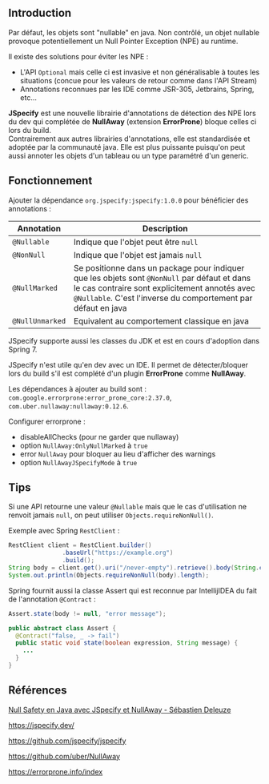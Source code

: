 ## Introduction

Par défaut, les objets sont "nullable" en java. Non contrôlé, un objet nullable provoque potentiellement un Null Pointer Exception (NPE) au runtime. 

Il existe des solutions pour éviter les NPE :
- L'API `Optional` mais celle ci est invasive et non généralisable à toutes les situations (concue pour les valeurs de retour comme dans l'API Stream)
- Annotations reconnues par les IDE comme JSR-305, Jetbrains, Spring, etc...

**JSpecify** est une nouvelle librairie d'annotations de détection des NPE lors du dev qui complétée de **NullAway** (extension **ErrorProne**) bloque celles ci lors du build. \
Contrairement aux autres librairies d'annotations, elle est standardisée et adoptée par la communauté java. Elle est plus puissante puisqu'on peut aussi annoter les objets d'un tableau ou un type paramétré d'un generic.  

## Fonctionnement

Ajouter la dépendance `org.jspecify:jspecify:1.0.0` pour bénéficier des annotations :

|Annotation|Description|
|----------|-----------|
|`@Nullable`|Indique que l'objet peut être `null`|
|`@NonNull`|Indique que l'objet est jamais `null`|
|`@NullMarked`|Se positionne dans un package pour indiquer que les objets sont `@NonNull` par défaut et dans le cas contraire sont explicitement annotés avec `@Nullable`. C'est l'inverse du comportement par défaut en java|
|`@NullUnmarked`|Equivalent au comportement classique en java| 

JSpecify supporte aussi les classes du JDK et est en cours d'adoption dans Spring 7.

JSpecify n'est utile qu'en dev avec un IDE. Il permet de détecter/bloquer lors du build s'il est complété d'un plugin **ErrorProne** comme **NullAway**.

Les dépendances à ajouter au build sont : `com.google.errorprone:error_prone_core:2.37.0`, `com.uber.nullaway:nullaway:0.12.6`.

Configurer errorprone :
- disableAllChecks (pour ne garder que nullaway)
- option `NullAway:OnlyNullMarked` à `true`
- error `NullAway` pour bloquer au lieu d'afficher des warnings
- option `NullAwayJSpecifyMode` à `true`

## Tips

Si une API retourne une valeur `@Nullable` mais que le cas d'utilisation ne renvoit jamais `null`, on peut utiliser `Objects.requireNonNull()`.

Exemple avec Spring `RestClient` :
```java
RestClient client = RestClient.builder()
               .baseUrl("https://example.org")
               .build();
String body = client.get().uri("/never-empty").retrieve().body(String.class);
System.out.println(Objects.requireNonNull(body).length);
```

Spring fournit aussi la classe Assert qui est reconnue par IntellijIDEA du fait de l'annotation `@Contract` : 
```java
Assert.state(body != null, "error message");

public abstract class Assert {
  @Contract("false, _ -> fail")
  public static void state(boolean expression, String message) {
    ...
  }
}

```

## Références

[Null Safety en Java avec JSpecify et NullAway - Sébastien Deleuze](https://youtu.be/F_Qyo1cCpvY?si=2HmbZbeiBk9i2GfJ)

https://jspecify.dev/

https://github.com/jspecify/jspecify

https://github.com/uber/NullAway

https://errorprone.info/index
